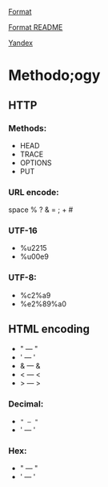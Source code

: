 [Format](https://github.com/gusevna/format-README)

<a target=_blank href="https://github.com/gusevna/format-README">Format README</a>

<a target=_blank href="http://www.yandex.ru">Yandex</a>

# Methodo;ogy
## HTTP
### Methods:
* HEAD
* TRACE
* OPTIONS
* PUT
### URL encode:
space % ? & = ; + #

### UTF-16
* %u2215
* %u00e9

### UTF-8:
* %c2%a9
* %e2%89%a0

## HTML encoding
* &quot; — "
* &apos; — '
* &amp; — &
* &lt; — <
* &gt; — >
  
### Decimal:
* <code>&#34; — "</code>
* &#39; — '

### Hex:
* &#x22; — "
* &#x27; — '




